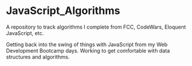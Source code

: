# JavaScript_Algorithms
A repository to track algorithms I complete from FCC, CodeWars, Eloquent JavaScript, etc.

Getting back into the swing of things with JavaScript from my Web Development Bootcamp days. Working to get comfortable with data structures and algorithms.
